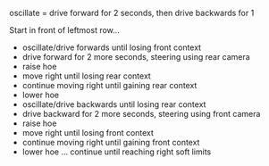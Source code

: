 oscillate = drive forward for 2 seconds, then drive backwards for 1

Start in front of leftmost row...
- oscillate/drive forwards until losing front context
- drive forward for 2 more seconds, steering using rear camera
- raise hoe
- move right until losing rear context
- continue moving right until gaining rear context
- lower hoe
- oscillate/drive backwards until losing rear context
- drive backward for 2 more seconds, steering using front camera
- raise hoe
- move right until losing front context
- continue moving right until gaining front context
- lower hoe
... continue until reaching right soft limits